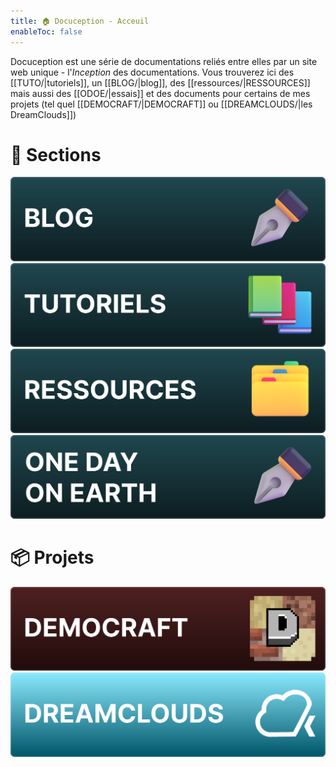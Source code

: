 ```yaml
---
title: 🏠 Docuception - Acceuil
enableToc: false
---
```

Docuception est une série de documentations reliés entre elles par un site web unique - l'*Inception* des documentations. Vous trouverez ici des [[TUTO/|tutoriels]], un [[BLOG/|blog]], des [[ressources/|RESSOURCES]] mais aussi des [[ODOE/|essais]] et des documents pour certains de mes projets (tel quel [[DEMOCRAFT/|DEMOCRAFT]] ou [[DREAMCLOUDS/|les DreamClouds]])

# 📒 Sections

<div class="button-grid">
    <a href="BLOG/">
        <img src="img/blog_vector.svg" style="margin: 0rem;" alt="Blog button">
    </a>
    <a href="TUTO/">
        <img src="img/tutoriels_vector.svg" style="margin: 0rem;" alt="Tutorials button">
    </a>
    <a href="RESSOURCES/">
        <img src="img/ressources_vector.svg" style="margin: 0rem;" alt="Ressources button">
    </a>
    <a href="ODOE/">
        <img src="img/odoe_vector.svg" style="margin: 0rem;" alt="Essais button">
    </a>
</div>

# 📦 Projets

<div class="button-grid">
    <a href="DEMOCRAFT/">
        <img src="img/democraft_vector.svg" style="margin: 0rem;" alt="DEMOCRAFT button">
    </a>
    <a href="DREAMCLOUDS/">
        <img src="img/dreamclouds_vector.svg" style="margin: 0rem;" alt="DREAMCLOUDS button">
    </a>
</div>